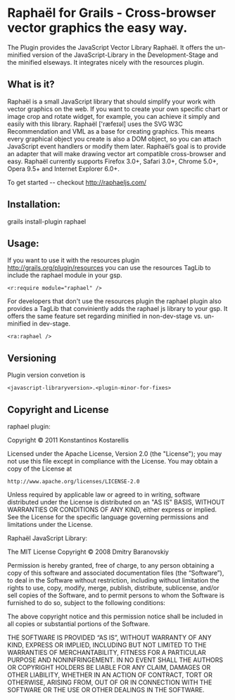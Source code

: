 Raphaël for Grails - Cross-browser vector graphics the easy way.
===

The Plugin provides the JavaScript Vector Library Raphaël.
It offers the un-minified version of the JavaScript-Library in the Development-Stage and the minified elseways.
It integrates nicely with the resources plugin.

What is it?
---
Raphaël is a small JavaScript library that should simplify your work with vector graphics on the web. If you want to create your own specific chart or image crop and rotate widget, for example, you can achieve it simply and easily with this library.
Raphaël ['ræfeɪəl] uses the SVG W3C Recommendation and VML as a base for creating graphics. This means every graphical object you create is also a DOM object, so you can attach JavaScript event handlers or modify them later. Raphaël’s goal is to provide an adapter that will make drawing vector art compatible cross-browser and easy.
Raphaël currently supports Firefox 3.0+, Safari 3.0+, Chrome 5.0+, Opera 9.5+ and Internet Explorer 6.0+.

To get started -- checkout http://raphaeljs.com/

Installation:
---
grails install-plugin raphael

Usage:
---
If you want to use it with the resources plugin http://grails.org/plugin/resources you can use the resources TagLib to include the raphael module in your gsp.

	<r:require module="raphael" />

For developers that don't use the resources plugin the raphael plugin also provides a TagLib that conviniently adds the raphael js library to your gsp. It
offers the same feature set regarding minified in non-dev-stage vs. un-minified in dev-stage.

	<ra:raphael />

Versioning
---
Plugin version convetion is 

	<javascript-libraryversion>.<plugin-minor-for-fixes>

Copyright and License
---

raphael plugin:

Copyright © 2011 Konstantinos Kostarellis

Licensed under the Apache License, Version 2.0 (the "License");
you may not use this file except in compliance with the License.
You may obtain a copy of the License at

    http://www.apache.org/licenses/LICENSE-2.0

Unless required by applicable law or agreed to in writing, software
distributed under the License is distributed on an "AS IS" BASIS,
WITHOUT WARRANTIES OR CONDITIONS OF ANY KIND, either express or implied.
See the License for the specific language governing permissions and
limitations under the License.

Raphaël JavaScript Library:

The MIT License
Copyright © 2008 Dmitry Baranovskiy

Permission is hereby granted, free of charge, to any person obtaining a copy of this software and associated documentation files (the “Software”), to deal in the Software without restriction, including without limitation the rights to use, copy, modify, merge, publish, distribute, sublicense, and/or sell copies of the Software, and to permit persons to whom the Software is furnished to do so, subject to the following conditions:

The above copyright notice and this permission notice shall be included in all copies or substantial portions of the Software.

THE SOFTWARE IS PROVIDED “AS IS”, WITHOUT WARRANTY OF ANY KIND, EXPRESS OR IMPLIED, INCLUDING BUT NOT LIMITED TO THE WARRANTIES OF MERCHANTABILITY, FITNESS FOR A PARTICULAR PURPOSE AND NONINFRINGEMENT. IN NO EVENT SHALL THE AUTHORS OR COPYRIGHT HOLDERS BE LIABLE FOR ANY CLAIM, DAMAGES OR OTHER LIABILITY, WHETHER IN AN ACTION OF CONTRACT, TORT OR OTHERWISE, ARISING FROM, OUT OF OR IN CONNECTION WITH THE SOFTWARE OR THE USE OR OTHER DEALINGS IN THE SOFTWARE.
